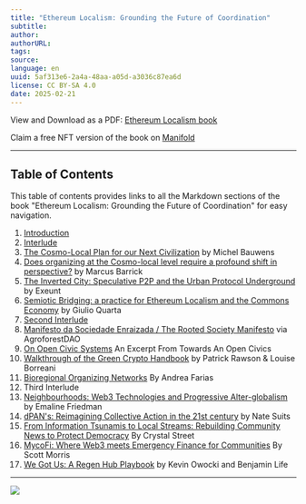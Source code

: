 ```yaml
---
title: "Ethereum Localism: Grounding the Future of Coordination"
subtitle: 
author: 
authorURL: 
tags: 
source: 
language: en
uuid: 5af313e6-2a4a-48aa-a05d-a3036c87ea6d
license: CC BY-SA 4.0
date: 2025-02-21
---
```

View and Download as a PDF: [Ethereum Localism book](https://qxvqdga4v2uhlcgh7bvl5m6rukrhmesy6uzingqov76jw5miy3ka.arweave.net/hesBmByuqHWIx_hqvrPRoqJ2Elj1MoaaDq_8m3WIxtQ)

Claim a free NFT version of the book on [Manifold](https://app.manifold.xyz/c/ethereum-localism)

---

## Table of Contents

This table of contents provides links to all the Markdown sections of the book "Ethereum Localism: Grounding the Future of Coordination" for easy navigation.

1. [Introduction](ethereum-localism-book-01-introduction.md)
2. [Interlude](ethereum-localism-book-02-interlude.md)
3. [The Cosmo-Local Plan for our Next Civilization](ethereum-localism-book-03-cosmo-local-plan.md) by Michel Bauwens
4. [Does organizing at the Cosmo-local level require a profound shift in perspective?](ethereum-localism-book-04-shift-in-perspective.md) by Marcus Barrick
5. [The Inverted City: Speculative P2P and the Urban Protocol Underground](ethereum-localism-book-05-inverted-city.md) by Exeunt
6. [Semiotic Bridging: a practice for Ethereum Localism and the Commons Economy](ethereum-localism-book-06-semiotic-bridging.md) by Giulio Quarta
7. [Second Interlude](ethereum-localism-book-07-interlude-2.md)
8. [Manifesto da Sociedade Enraizada / The Rooted Society Manifesto](ethereum-localism-book-08-manifesto.md) via AgroforestDAO
9. [On Open Civic Systems](ethereum-localism-book-09-open-civics.md) An Excerpt From Towards An Open Civics
10. [Walkthrough of the Green Crypto Handbook](ethereum-localism-book-10-green-crypto.md) by Patrick Rawson & Louise Borreani
11. [Bioregional Organizing Networks](ethereum-localism-book-11-bioregional.md) By Andrea Farias
12. Third Interlude
13. [Neighbourhoods: Web3 Technologies and Progressive Alter-globalism](ethereum-localism-book-13-neighbourhoods.md) by Emaline Friedman
14. [dPAN's: Reimagining Collective Action in the 21st century](ethereum-localism-book-14-dpans.md) by Nate Suits
15. [From Information Tsunamis to Local Streams: Rebuilding Community News to Protect Democracy](ethereum-localism-book-15-information-tsunamis.md) By Crystal Street
16. [MycoFi: Where Web3 meets Emergency Finance for Communities](ethereum-localism-book-16-mycofi.md) By Scott Morris
17. [We Got Us: A Regen Hub Playbook](ethereum-localism-book-17-regen-hub.md) by Kevin Owocki and Benjamin Life

---
![](assets/ELbookcover.png)